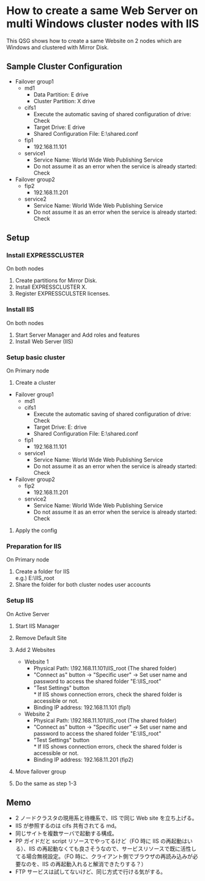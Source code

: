 # How to create a same Web Server on multi Windows cluster nodes with IIS
This QSG shows how to create a same Website on 2 nodes which are Windows and clustered with Mirror Disk.

## Sample Cluster Configuration
- Failover group1
	- md1
		- Data Partition: E drive
		- Cluster Partition: X drive
	- cifs1
		- Execute the automatic saving of shared configuration of drive: Check
		- Target Drive: E drive
		- Shared Configuration File: E:\shared.conf
	- fip1
		- 192.168.11.101
	- service1
		- Service Name: World Wide Web Publishing Service
		- Do not assume it as an error when the service is already started: Check
- Failover group2
	- fip2
		- 192.168.11.201
	- service2
		- Service Name: World Wide Web Publishing Service
		- Do not assume it as an error when the service is already started: Check

## Setup
### Install EXPRESSCLUSTER
On both nodes
1. Create partitions for Mirror Disk.
1. Install EXPRESSCLUSTER X.
1. Register EXPRESSCULSTER licenses.

### Install IIS
On both nodes
1. Start Server Manager and Add roles and features
1. Install Web Server (IIS)

### Setup basic cluster
On Primary node
1. Create a cluster
- Failover group1
	- md1  
	- cifs1  
		- Execute the automatic saving of shared configuration of drive: Check
		- Target Drive: E: drive
		- Shared Configuration File: E:\shared.conf
	- fip1
		- 192.168.11.101
	- service1
		- Service Name: World Wide Web Publishing Service
		- Do not assume it as an error when the service is already started: Check
- Failover group2
	- fip2
		- 192.168.11.201
	- service2
		- Service Name: World Wide Web Publishing Service
		- Do not assume it as an error when the service is already started: Check
1. Apply the config

### Preparation for IIS
On Primary node
1. Create a folder for IIS  
	e.g.) E:\IIS_root
1. Share the folder for both cluster nodes user accounts

### Setup IIS
On Active Server
1. Start IIS Manager
1. Remove Default Site
1. Add 2 Websites
	- Website 1
		- Physical Path: \\192.168.11.101\IIS_root (The shared folder)
		- "Connect as" button -> "Specific user" -> Set user name and password to access the shared folder "E:\IIS_root"
		- "Test Settings" button  
			\* If IIS shows connection errors, check the shared folder is accessible or not.
		- Binding IP address: 192.168.11.101 (fip1)
	- Website 2
		- Physical Path: \\192.168.11.101\IIS_root (The shared folder)
		- "Connect as" button -> "Specific user" -> Set user name and password to access the shared folder "E:\IIS_root"
		- "Test Settings" button  
			\* If IIS shows connection errors, check the shared folder is accessible or not.
		- Binding IP address: 192.168.11.201 (fip2)

1. Move failover group
1. Do the same as step 1-3

## Memo
- 2 ノードクラスタの現用系と待機系で、IIS で同じ Web site を立ち上げる。
- IIS が参照するのは cifs 共有されてる md。
- 同じサイトを複数サーバで起動する構成。
- PP ガイドだと script リソースでやってるけど（FO 時に IIS の再起動はいる）、IIS の再起動なくても良さそうなので、サービスリソースで既に活性してる場合無視設定。（FO 時に、クライアント側でブラウザの再読み込みが必要なのを、IIS の再起動入れると解消できたりする？）
- FTP サービスは試してないけど、同じ方式で行ける気がする。

